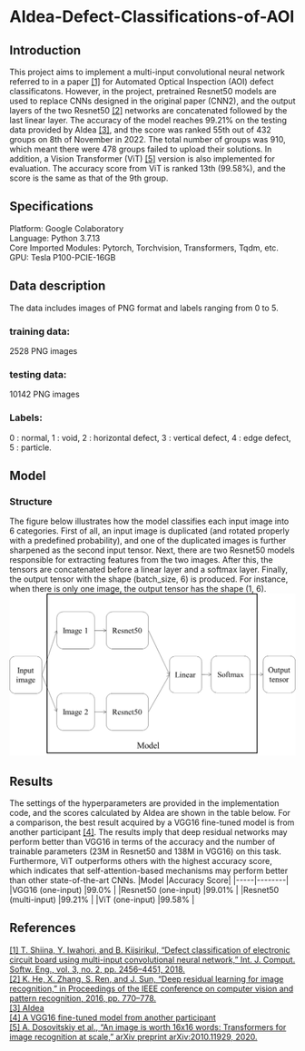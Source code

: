 # AIdea-Defect-Classifications-of-AOI
## Introduction
This project aims to implement a multi-input convolutional neural network referred to in a paper [[1]](https://www.graphyonline.com/archives/IJCSE/2018/IJCSE-137/) for Automated Optical Inspection (AOI) defect classificatons. However, in the project, pretrained Resnet50 models are used to replace CNNs designed in the original paper (CNN2), and the output layers of the two Resnet50 [[2]](https://openaccess.thecvf.com/content_cvpr_2016/html/He_Deep_Residual_Learning_CVPR_2016_paper.html) networks are concatenated followed by the last linear layer. The accuracy of the model reaches 99.21% on the testing data provided by AIdea [[3]](https://aidea-web.tw/topic/285ef3be-44eb-43dd-85cc-f0388bf85ea4), and the score was ranked 55th out of 432 groups on 8th of November in 2022. The total number of groups was 910, which meant there were 478 groups failed to upload their solutions. In addition, a Vision Transformer (ViT) [[5]](https://arxiv.org/pdf/2010.11929.pdf) version is also implemented for evaluation. The accuracy score from ViT is ranked 13th (99.58%), and the score is the same as that of the 9th group.  
## Specifications
Platform: Google Colaboratory  
Language: Python 3.7.13  
Core Imported Modules: Pytorch, Torchvision, Transformers, Tqdm, etc.  
GPU: Tesla P100-PCIE-16GB  
## Data description
The data includes images of PNG format and labels ranging from 0 to 5.  
### training data: 
2528 PNG images
### testing data: 
10142 PNG images
### Labels: 
0 : normal,
1 : void,
2 : horizontal defect,
3 : vertical defect,
4 : edge defect,
5 : particle.  
## Model
### Structure
The figure below illustrates how the model classifies each input image into 6 categories. First of all, an input image is duplicated (and rotated properly with a predefined probability), and one of the duplicated images is further sharpened as the second input tensor. Next, there are two Resnet50 models responsible for extracting features from the two images. After this, the tensors are concatenated before a linear layer and a softmax layer. Finally, the output tensor with the shape (batch_size, 6) is produced. For instance, when there is only one image, the output tensor has the shape (1, 6).
![Model](/display_images/model.png)
## Results
The settings of the hyperparameters are provided in the implementation code, and the scores calculated by AIdea are shown in the table below. For a comparison, the best result acquired by a VGG16 fine-tuned model is from another participant [[4]](https://github.com/hcygeorge/aoi_defect_detection). The results imply that deep residual networks may perform better than VGG16 in terms of the accuracy and the number of trainable parameters (23M in Resnet50 and 138M in VGG16) on this task. Furthermore, ViT outperforms others with the highest accuracy score, which indicates that self-attention-based mechanisms may perform better than other state-of-the-art CNNs.
|Model |Accuracy Score|
|-----|--------|
|VGG16 (one-input)  |99.0% |
|Resnet50 (one-input)     |99.01% |
|Resnet50 (multi-input)   |99.21% |
|ViT (one-input)   |99.58% |
## References
[[1] T. Shiina, Y. Iwahori, and B. Kijsirikul, “Defect classification of electronic circuit board using multi-input convolutional neural network,” Int. J. Comput. Softw. Eng., vol. 3, no. 2, pp. 2456–4451, 2018.](https://www.graphyonline.com/archives/IJCSE/2018/IJCSE-137/)  
[[2] K. He, X. Zhang, S. Ren, and J. Sun, “Deep residual learning for image recognition,” in Proceedings of the IEEE conference on computer vision and pattern recognition, 2016, pp. 770–778.](https://openaccess.thecvf.com/content_cvpr_2016/html/He_Deep_Residual_Learning_CVPR_2016_paper.html)  
[[3] AIdea](https://aidea-web.tw/topic/285ef3be-44eb-43dd-85cc-f0388bf85ea4)  
[[4] A VGG16 fine-tuned model from another participant](https://github.com/hcygeorge/aoi_defect_detection)  
[[5] A. Dosovitskiy et al., “An image is worth 16x16 words: Transformers for image recognition at scale,” arXiv preprint arXiv:2010.11929, 2020.](https://arxiv.org/abs/2010.11929)  
